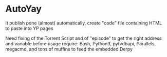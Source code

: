 # AutoYay

It publish pone (almost) automatically, create "code" file containing HTML to paste into YP pages

Need fixing of the Torrent Script and of "episode" to get the right address and variable before usage
require: Bash, Python3, pytvdbapi, Parallels, megacmd, and tons of muffins to feed the embedded Derpy